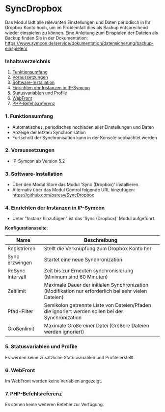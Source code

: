 # SyncDropbox
Das Modul lädt alle relevanten Einstellungen und Daten periodisch in Ihr Dropbox Konto hoch, um im Problemfall dies als Backup entsprechend wieder einspielen zu können. Eine Anleitung zum Einspielen der Dateien als Backup finden Sie in der Dokumentation: https://www.symcon.de/service/dokumentation/datensicherung/backup-einspielen/

### Inhaltsverzeichnis

1. [Funktionsumfang](#1-funktionsumfang)
2. [Voraussetzungen](#2-voraussetzungen)
3. [Software-Installation](#3-software-installation)
4. [Einrichten der Instanzen in IP-Symcon](#4-einrichten-der-instanzen-in-ip-symcon)
5. [Statusvariablen und Profile](#5-statusvariablen-und-profile)
6. [WebFront](#6-webfront)
7. [PHP-Befehlsreferenz](#7-php-befehlsreferenz)

### 1. Funktionsumfang

* Automatisches, periodisches hochladen aller Einstellungen und Daten 
* Anzeige der letzten Synchronisation
* Fortschritt der Synchronisation kann in der Konsole beobachtet werden 

### 2. Voraussetzungen

- IP-Symcon ab Version 5.2

### 3. Software-Installation

- Über den Modul Store das Modul 'Sync (Dropbox)' installieren.
- Alternativ über das Modul Control folgende URL hinzufügen: https://github.com/paresy/SyncDropbox

### 4. Einrichten der Instanzen in IP-Symcon

- Unter "Instanz hinzufügen" ist das 'Sync (Dropbox)' Modul aufgeführt.  

__Konfigurationsseite__:

Name              | Beschreibung
----------------- | ---------------------------------
Registrieren      | Stellt die Verknüpfung zum Dropbox Konto her
Sync erzwingen    | Startet eine neue Synchronization
ReSync Intervall  | Zeit bis zur Erneuten synchronisierung (Minimum sind 60 Minuten)
Zeitlimit         | Maximale Dauer der initialen Synchronization (Modifikation nur erforderlich bei sehr vielen Dateien)
Pfad-Filter       | Semikolon getrennte Liste von Dateien/Pfaden die ignoriert werden sollen bei der Synchronization
Größenlimit       | Maximale Größe einer Datei (Größere Dateien werden ignoriert)

### 5. Statusvariablen und Profile

Es werden keine zusätzliche Statusvariablen und Profile erstellt.

### 6. WebFront

Im WebFront werden keine Variablen angezeigt.

### 7. PHP-Befehlsreferenz

Es stehen keine weiteren Befehle zur Verfügung. 